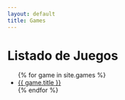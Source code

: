 ```yaml
---
layout: default
title: Games
---
```


<h1>Listado de Juegos</h1>

<ul>
{% for game in site.games %}
  <li><a href="{{ game.url }}">{{ game.title }}</a></li>
{% endfor %}
</ul>
